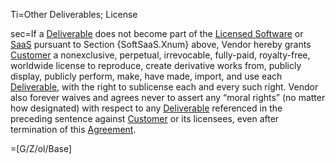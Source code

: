 Ti=Other Deliverables; License

sec=If a <a href='#Def.Deliverable.sec' class='definedterm'>Deliverable</a> does not become part of the <a href='#Def.Licensed_Software.sec' class='definedterm'>Licensed Software</a> or <a href='#Def.SaaS.sec' class='definedterm'>SaaS</a> pursuant to Section {SoftSaaS.Xnum} above, Vendor hereby grants <a href='#Def.Customer.sec' class='definedterm'>Customer</a> a nonexclusive, perpetual, irrevocable, fully-paid, royalty-free, worldwide license to reproduce, create derivative works from, publicly display, publicly perform, make, have made, import, and use each <a href='#Def.Deliverable.sec' class='definedterm'>Deliverable</a>, with the right to sublicense each and every such right. Vendor also forever waives and agrees never to assert any “moral rights” (no matter how designated) with respect to any <a href='#Def.Deliverable.sec' class='definedterm'>Deliverable</a> referenced in the preceding sentence against <a href='#Def.Customer.sec' class='definedterm'>Customer</a> or its licensees, even after termination of this <a href="Def.Agreement.sec" class="definedterm">Agreement</a>.

=[G/Z/ol/Base]